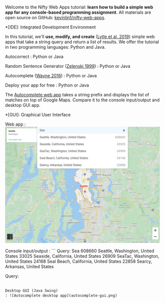 Welcome to the Nifty Web Apps tutorial: **learn how to build a simple web app for any console-based programming assignment**. All materials are open source on GitHub: [kevinlin1/nifty-web-apps](https://github.com/kevinlin1/nifty-web-apps).

*[IDE]: Integrated Development Environment

In this tutorial, we'll **use, modify, and create** ([Lytle et al. 2019](https://doi.org/10.1145/3304221.3319786)) simple web apps that take a string query and return a list of results. We offer the tutorial in two programming languages: Python and Java.

Autocorrect
: Python or Java

Random Sentence Generator ([Zelenski 1999](http://www-cs-faculty.stanford.edu/~zelenski/rsg/))
: Python or Java

Autocomplete ([Wayne 2016](http://nifty.stanford.edu/2016/wayne-autocomplete-me/))
: Python or Java

Deploy your app for free
: Python or Java

The [Autocomplete web app](https://autocomplete-me.herokuapp.com/) takes a string prefix and displays the list of matches on top of Google Maps. Compare it to the console input/output and desktop GUI app.

*[GUI]: Graphical User Interface

Web app
: ![Autocomplete web app](autocomplete-web.png)

Console input/output
: ```
  Query: Sea
  608660 Seattle, Washington, United States
  33025 Seaside, California, United States
  26909 SeaTac, Washington, United States
  24168 Seal Beach, California, United States
  22858 Searcy, Arkansas, United States

  Query:
  ```

Desktop GUI (Java Swing)
: ![Autocomplete desktop app](autocomplete-gui.png)
